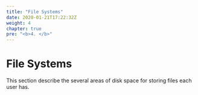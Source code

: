 ```yaml
---
title: "File Systems"
date: 2020-01-21T17:22:32Z
weight: 4
chapter: true
pre: "<b>4. </b>"
---
```


# File Systems

This section describe the several areas of disk space for storing files each user has. 